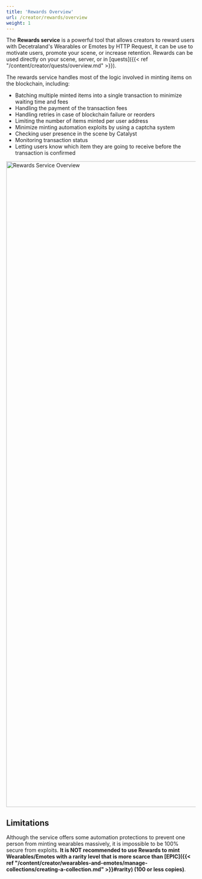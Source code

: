 ```yaml
---
title: 'Rewards Overview'
url: /creator/rewards/overview
weight: 1
---
```


The **Rewards service** is a powerful tool that allows creators to reward users with Decetraland's Wearables or Emotes by HTTP Request, it can be use to motivate users, promote your scene, or increase retention. Rewards can be used directly on your scene, server, or in [quests]({{< ref "/content/creator/quests/overview.md" >}}).

The rewards service handles most of the logic involved in minting items on the blockchain, including:

- Batching multiple minted items into a single transaction to minimize waiting time and fees
- Handling the payment of the transaction fees
- Handling retries in case of blockchain failure or reorders
- Limiting the number of items minted per user address
- Minimize minting automation exploits by using a captcha system
- Checking user presence in the scene by Catalyst
- Monitoring transaction status
- Letting users know which item they are going to receive before the transaction is confirmed

<img src="/images/rewards/overview.png" alt="Rewards Service Overview" width="1716" hegiht="687" />

## Limitations

Although the service offers some automation protections to prevent one person from minting wearables massively, it is impossible to be 100% secure from exploits. **It is NOT recommended to use Rewards to mint Wearables/Emotes with a rarity level that is more scarce than [EPIC]({{< ref "/content/creator/wearables-and-emotes/manage-collections/creating-a-collection.md" >}}#rarity) (100 or less copies)**.
